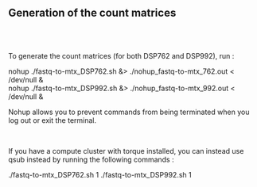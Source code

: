 ## Generation of the count matrices

<br /><br />

To generate the count matrices (for both DSP762 and DSP992), run :
<br />

nohup ./fastq-to-mtx_DSP762.sh &> ./nohup_fastq-to-mtx_762.out < /dev/null &    <br />
nohup ./fastq-to-mtx_DSP992.sh &> ./nohup_fastq-to-mtx_992.out < /dev/null &

Nohup allows you to prevent commands from being terminated when you log out or exit the terminal.

<br />

If you have a compute cluster with torque installed, you can instead use qsub instead by running the following commands :
<br />

./fastq-to-mtx_DSP762.sh 1
./fastq-to-mtx_DSP992.sh 1
